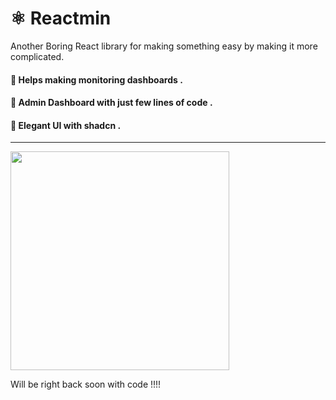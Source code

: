 
# ⚛️ Reactmin

Another Boring React library for making something easy by making it more complicated. 

#### 🤝 Helps making monitoring dashboards .
#### 🤝 Admin Dashboard with just few lines of code .
#### 🤝 Elegant UI with shadcn .

----

<img src="https://c.tenor.com/fdT-j77p2D4AAAAd/tenor.gif" width="350px" />

Will be right back soon with code !!!!